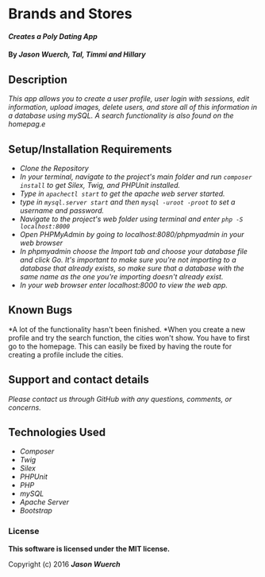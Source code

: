 # Brands and Stores

#### _Creates a Poly Dating App_

#### By _**Jason Wuerch, Tal, Timmi and Hillary**_

## Description

_This app allows you to create a user profile, user login with sessions, edit information, upload images, delete users, and store all of this information
in a database using mySQL. A search functionality is also found on the homepag.e_

## Setup/Installation Requirements

* _Clone the Repository_
* _In your terminal, navigate to the project's main folder and run `composer install` to get Silex, Twig, and PHPUnit installed._
* _Type in `apachectl start` to get the apache web server started._
* _type in `mysql.server start` and then `mysql -uroot -proot` to set a username and password._
* _Navigate to the project's web folder using terminal and enter `php -S localhost:8000`_
* _Open PHPMyAdmin by going to localhost:8080/phpmyadmin in your web browser_
* _In phpmyadmin choose the Import tab and choose your database file and click Go. It's important to make sure you're not importing to a database that already exists, so make sure that a database with the same name as the one you're importing doesn't already exist._
* _In your web browser enter localhost:8000 to view the web app._

## Known Bugs

*A lot of the functionality hasn't been finished.
*When you create a new profile and try the search function, the cities won't show. You have to first go to the homepage. This can easily be fixed by having the route for creating a profile include the cities.


## Support and contact details

_Please contact us through GitHub with any questions, comments, or concerns._

## Technologies Used

* _Composer_
* _Twig_
* _Silex_
* _PHPUnit_
* _PHP_
* _mySQL_
* _Apache Server_
* _Bootstrap_

### License

**This software is licensed under the MIT license.**

Copyright (c) 2016 **_Jason Wuerch_**
